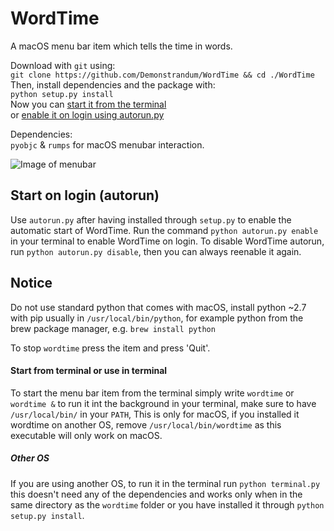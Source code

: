 # WordTime
A macOS menu bar item which tells the time in words.

Download with `git` using:
<br />`git clone https://github.com/Demonstrandum/WordTime && cd ./WordTime`
<br />Then, install dependencies and the package with:
<br />`python setup.py install`
<br />Now you can <a href="#terminal">start it from the terminal</a>
<br />or <a href="#autorun">enable it on login using autorun.py</a>

Dependencies:
<br />`pyobjc` & `rumps`
for macOS menubar interaction.

![Image of menubar](https://cloud.githubusercontent.com/assets/26842759/24832420/dd17b148-1ca7-11e7-84c0-f1acb231665a.png)

## Start on login (autorun)
<div id="autorun"></div>

Use `autorun.py` after having installed through  `setup.py` to enable the automatic start of WordTime. Run the command `python autorun.py enable` in your terminal to enable WordTime on login. To disable WordTime autorun, run `python autorun.py disable`, then you can always reenable it again.

## Notice
Do not use standard python that comes with macOS, install python ~2.7 with pip usually in `/usr/local/bin/python`, for example python from the brew package manager, e.g. `brew install python`

To stop `wordtime` press the item and press 'Quit'.

#### Start from terminal or use in terminal
<div id="terminal"></div>

To start the menu bar item from the terminal simply write `wordtime` or `wordtime &` to run it int the background in your terminal, make sure to have `/usr/local/bin/` in your `PATH`, This is only for macOS, if you installed it wordtime on another OS, remove `/usr/local/bin/wordtime` as this executable will only work on macOS.

##### Other OS
If you are using another OS, to run it in the terminal run `python terminal.py` this doesn't need any of the dependencies and works only when in the same directory as the `wordtime` folder or you have installed it through `python setup.py install`.
